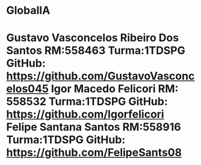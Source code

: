# GlobalIA
# Gustavo Vasconcelos Ribeiro Dos Santos RM:558463 Turma:1TDSPG GitHub: https://github.com/GustavoVasconcelos045 Igor Macedo Felicori RM: 558532 Turma:1TDSPG GitHub: https://github.com/Igorfelicori Felipe Santana Santos RM:558916 Turma:1TDSPG GitHub: https://github.com/FelipeSants08